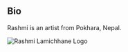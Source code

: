 <!-- Bio Page -->
## Bio

Rashmi is an artist from Pokhara, Nepal.

![Rashmi Lamichhane Logo](https://secure.gravatar.com/avatar/823385cf654563b69dfaf20a3c9e557e) 

